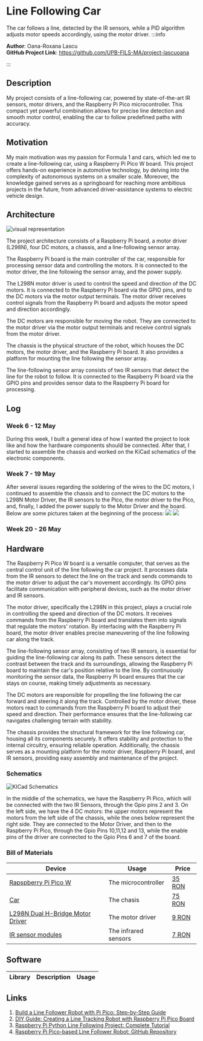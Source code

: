 # Line Following Car
The car follows a line, detected by the IR sensors, while a PID algorithm adjusts motor speeds accordingly, using the motor driver.
:::info 

**Author**: Oana-Roxana Lascu \
**GitHub Project Link**: https://github.com/UPB-FILS-MA/project-lascuoana

:::

## Description

My project consists of a line-following car, powered by state-of-the-art IR sensors, motor drivers, and the Raspberry Pi Pico microcontroller. This compact yet powerful combination allows for precise line detection and smooth motor control, enabling the car to follow predefined paths with accuracy.

## Motivation

My main motivation was my passion for Formula 1 and cars, which led me to create a line-following car, using a Raspberry Pi Pico W board. This project offers hands-on experience in automotive technology, by delving into the complexity of autonomous systems on a smaller scale. Moreover, the knowledge gained serves as a springboard for reaching more ambitious projects in the future, from advanced driver-assistance systems to electric vehicle design.

## Architecture 

![visual representation](architecture.png)

The project architecture consists of a Raspberry Pi board, a motor driver (L298N), four DC motors, a chassis, and a line-following sensor array.

The Raspberry Pi board is the main controller of the car, responsible for processing sensor data and controlling the motors. It is connected to the motor driver, the line following the sensor array, and the power supply.

The L298N motor driver is used to control the speed and direction of the DC motors. It is connected to the Raspberry Pi board via the GPIO pins, and to the DC motors via the motor output terminals. The motor driver receives control signals from the Raspberry Pi board and adjusts the motor speed and direction accordingly.

The DC motors are responsible for moving the robot. They are connected to the motor driver via the motor output terminals and receive control signals from the motor driver.

The chassis is the physical structure of the robot, which houses the DC motors, the motor driver, and the Raspberry Pi board. It also provides a platform for mounting the line following the sensor array.

The line-following sensor array consists of two IR sensors that detect the line for the robot to follow. It is connected to the Raspberry Pi board via the GPIO pins and provides sensor data to the Raspberry Pi board for processing.



## Log
### Week 6 - 12 May
During this week, I built a general idea of how I wanted the project to look like and how the hardware components should be connected. After that, I started to assemble the chassis and worked on the KiCad schematics of the electronic components.

### Week 7 - 19 May
After several issues regarding the soldering of the wires to the DC motors, I continued to assemble the chassis and to connect the DC motors to the L298N Motor Driver, the IR sensors to the Pico, the motor driver to the Pico, and, finally, I added the power supply to the Motor Driver and the board.
Below are some pictures taken at the beginning of the process:
![](process1.png)
![](process.png)

### Week 20 - 26 May

## Hardware

The Raspberry Pi Pico W board is a versatile computer, that serves as the central control unit of the line following the car project. It processes data from the IR sensors to detect the line on the track and sends commands to the motor driver to adjust the car's movement accordingly. Its GPIO pins facilitate communication with peripheral devices, such as the motor driver and IR sensors.

The motor driver, specifically the L298N in this project, plays a crucial role in controlling the speed and direction of the DC motors. It receives commands from the Raspberry Pi board and translates them into signals that regulate the motors' rotation. By interfacing with the Raspberry Pi board, the motor driver enables precise maneuvering of the line following car along the track.

The line-following sensor array, consisting of two IR sensors, is essential for guiding the line-following car along its path. These sensors detect the contrast between the track and its surroundings, allowing the Raspberry Pi board to maintain the car's position relative to the line. By continuously monitoring the sensor data, the Raspberry Pi board ensures that the car stays on course, making timely adjustments as necessary.

The DC motors are responsible for propelling the line following the car forward and steering it along the track. Controlled by the motor driver, these motors react to commands from the Raspberry Pi board to adjust their speed and direction. Their performance ensures that the line-following car navigates challenging terrain with stability.

The chassis provides the structural framework for the line following car, housing all its components securely. It offers stability and protection to the internal circuitry, ensuring reliable operation. Additionally, the chassis serves as a mounting platform for the motor driver, Raspberry Pi board, and IR sensors, providing easy assembly and maintenance of the project.

### Schematics

![KICad Schematics](./schematic.jpg)

In the middle of the schematics, we have the Raspberry Pi Pico, which will be connected with the two IR Sensors, through the Gpio pins 2 and 3. On the left side, we have the 4 DC motors: the upper motors represent the motors from the left side of the chassis, while the ones below represent the right side. They are connected to the Motor Driver, and then to the Raspberry Pi Pico, through the Gpio Pins 10,11,12 and 13, while the enable pins of the driver are connected to the Gpio Pins 6 and 7 of the board. 


### Bill of Materials

<!-- Fill out this table with all the hardware components that you might need.

The format is 
```
| [Device](link://to/device) | This is used ... | [price](link://to/store) |

```

-->

| Device | Usage | Price |
|--------|--------|-------|
| [Rapspberry Pi Pico W](https://www.raspberrypi.com/documentation/microcontrollers/raspberry-pi-pico.html) | The microcontroller | [35 RON](https://www.optimusdigital.ro/en/raspberry-pi-boards/12394-raspberry-pi-pico-w.html) |
| [Car](https://cdn.ozdisan.com/ETicaret_Dosya/729231_182181.pdf) | The chasis | [75 RON](https://www.sigmanortec.ro/Kit-sasiu-Smart-Car-4WD-p136281803) |
| [L298N Dual H-Bridge Motor Driver](https://components101.com/sites/default/files/component_datasheet/L298N-Motor-Driver-Datasheet.pdf) | The motor driver | [9 RON](https://www.optimusdigital.ro/ro/drivere-de-motoare-cu-perii/145-driver-de-motoare-dual-l298n.html?search_query=l298n&results=4)
| [IR sensor modules](https://www.circuits-diy.com/hw201-infrared-ir-sensor-module/) | The infrared sensors | [7 RON](https://www.optimusdigital.ro/ro/senzori-senzori-optici/4514-senzor-infrarosu-de-obstacole.html?search_query=senzor+infrarosu&results=121)


## Software

| Library | Description | Usage |
|---------|-------------|-------|


## Links

<!-- Add a few links that inspired you and that you think you will use for your project -->

1. [Build a Line Follower Robot with Pi Pico: Step-by-Step Guide](https://www.instructables.com/Line-Follower-Robot-With-Pi-Pico/)
2. [DIY Guide: Creating a Line Tracking Robot with Raspberry Pi Pico Board](https://srituhobby.com/how-to-make-a-line-tracking-robot-with-raspberry-pi-pico-board/)
3. [Raspberry Pi Python Line Following Project: Complete Tutorial](https://projects.raspberrypi.org/en/projects/rpi-python-line-following/2)
4. [Raspberry Pi Pico-based Line Follower Robot: GitHub Repository](https://github.com/devancakra/Raspberry-Pi-Pico-based-Line-Follower-Robot)
